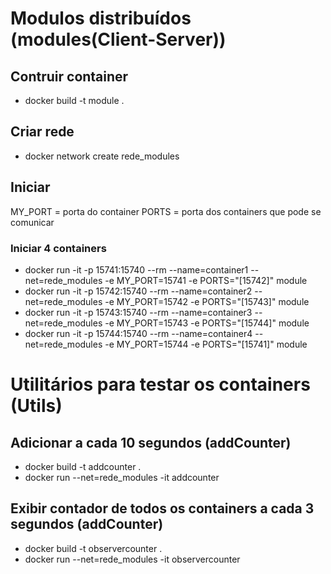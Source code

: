# Modulos distribuídos (modules(Client-Server))
## Contruir container
- docker build -t module .

## Criar rede
- docker network create rede_modules

## Iniciar
MY_PORT = porta do container
PORTS = porta dos containers que pode se comunicar

### Iniciar 4 containers

- docker run -it -p 15741:15740 --rm --name=container1 --net=rede_modules -e MY_PORT=15741 -e PORTS="[15742]" module
- docker run -it -p 15742:15740 --rm --name=container2 --net=rede_modules -e MY_PORT=15742 -e PORTS="[15743]" module
- docker run -it -p 15743:15740 --rm --name=container3 --net=rede_modules -e MY_PORT=15743 -e PORTS="[15744]" module
- docker run -it -p 15744:15740 --rm --name=container4 --net=rede_modules -e MY_PORT=15744 -e PORTS="[15741]" module

# Utilitários para testar os containers (Utils)

## Adicionar a cada 10 segundos (addCounter)

- docker build -t addcounter .
- docker run --net=rede_modules -it addcounter

## Exibir contador de todos os containers a cada 3 segundos (addCounter)

- docker build -t observercounter .
- docker run --net=rede_modules -it observercounter
